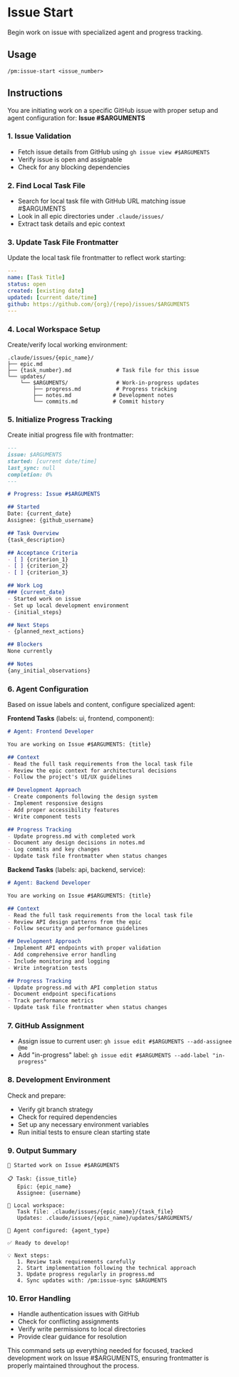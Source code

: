 # Issue Start

Begin work on issue with specialized agent and progress tracking.

## Usage
```
/pm:issue-start <issue_number>
```

## Instructions

You are initiating work on a specific GitHub issue with proper setup and agent configuration for: **Issue #$ARGUMENTS**

### 1. Issue Validation
- Fetch issue details from GitHub using `gh issue view #$ARGUMENTS`
- Verify issue is open and assignable
- Check for any blocking dependencies

### 2. Find Local Task File
- Search for local task file with GitHub URL matching issue #$ARGUMENTS
- Look in all epic directories under `.claude/issues/`
- Extract task details and epic context

### 3. Update Task File Frontmatter
Update the local task file frontmatter to reflect work starting:
```yaml
---
name: [Task Title]
status: open
created: [existing date]
updated: [current date/time]
github: https://github.com/{org}/{repo}/issues/$ARGUMENTS
---
```

### 4. Local Workspace Setup
Create/verify local working environment:
```
.claude/issues/{epic_name}/
├── epic.md
├── {task_number}.md              # Task file for this issue
└── updates/
    └── $ARGUMENTS/               # Work-in-progress updates
        ├── progress.md           # Progress tracking
        ├── notes.md             # Development notes
        └── commits.md           # Commit history
```

### 5. Initialize Progress Tracking
Create initial progress file with frontmatter:
```markdown
---
issue: $ARGUMENTS
started: [current date/time]
last_sync: null
completion: 0%
---

# Progress: Issue #$ARGUMENTS

## Started
Date: {current_date}
Assignee: {github_username}

## Task Overview
{task_description}

## Acceptance Criteria
- [ ] {criterion_1}
- [ ] {criterion_2}
- [ ] {criterion_3}

## Work Log
### {current_date}
- Started work on issue
- Set up local development environment
- {initial_steps}

## Next Steps
- {planned_next_actions}

## Blockers
None currently

## Notes
{any_initial_observations}
```

### 6. Agent Configuration
Based on issue labels and content, configure specialized agent:

**Frontend Tasks** (labels: ui, frontend, component):
```markdown
# Agent: Frontend Developer

You are working on Issue #$ARGUMENTS: {title}

## Context
- Read the full task requirements from the local task file
- Review the epic context for architectural decisions
- Follow the project's UI/UX guidelines

## Development Approach
- Create components following the design system
- Implement responsive designs
- Add proper accessibility features
- Write component tests

## Progress Tracking
- Update progress.md with completed work
- Document any design decisions in notes.md
- Log commits and key changes
- Update task file frontmatter when status changes
```

**Backend Tasks** (labels: api, backend, service):
```markdown
# Agent: Backend Developer

You are working on Issue #$ARGUMENTS: {title}

## Context
- Read the full task requirements from the local task file
- Review API design patterns from the epic
- Follow security and performance guidelines

## Development Approach
- Implement API endpoints with proper validation
- Add comprehensive error handling
- Include monitoring and logging
- Write integration tests

## Progress Tracking
- Update progress.md with API completion status
- Document endpoint specifications
- Track performance metrics
- Update task file frontmatter when status changes
```

### 7. GitHub Assignment
- Assign issue to current user: `gh issue edit #$ARGUMENTS --add-assignee @me`
- Add "in-progress" label: `gh issue edit #$ARGUMENTS --add-label "in-progress"`

### 8. Development Environment
Check and prepare:
- Verify git branch strategy
- Check for required dependencies
- Set up any necessary environment variables
- Run initial tests to ensure clean starting state

### 9. Output Summary
```
🚀 Started work on Issue #$ARGUMENTS

📋 Task: {issue_title}
   Epic: {epic_name}
   Assignee: {username}
   
📁 Local workspace:
   Task file: .claude/issues/{epic_name}/{task_file}
   Updates: .claude/issues/{epic_name}/updates/$ARGUMENTS/
   
🤖 Agent configured: {agent_type}
   
✅ Ready to develop!
   
💡 Next steps:
   1. Review task requirements carefully
   2. Start implementation following the technical approach
   3. Update progress regularly in progress.md
   4. Sync updates with: /pm:issue-sync $ARGUMENTS
```

### 10. Error Handling
- Handle authentication issues with GitHub
- Check for conflicting assignments
- Verify write permissions to local directories
- Provide clear guidance for resolution

This command sets up everything needed for focused, tracked development work on Issue #$ARGUMENTS, ensuring frontmatter is properly maintained throughout the process.
